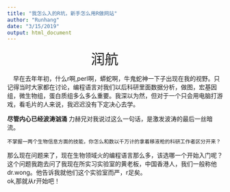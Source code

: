 ```yaml
---
title: "我怎么入的R坑，新手怎么用R做网站"
author: "Runhang"
date: "3/15/2019"
output: html_document
---
```

&emsp;&emsp;&emsp;&emsp;&emsp;&emsp;&emsp;&emsp;&emsp;&emsp;&emsp;&emsp;&emsp;&emsp;<font size=6>润航</font>


&emsp;早在去年年初，什么r啊,perl啊，蟒蛇啊，牛鬼蛇神一下子出现在我的视野。只记得当时大家都在讨论，编程语言对我们以后科研里面数据分析，做图，宏基因组，微生物组，蛋白质组多么多么重要。我深以为然，但对于一个只会用电脑打游戏，看毛片的人来说，我迟迟没有下定决心去学。

**尽管内心已经波涛汹涌**
力赫兄对我说过这么一句话，是激发波涛的最后一丝暗流。
```
不掌握一两个生物信息方面的技能，你怎么和数以千万计的拿着移液枪的科研工作者区分开来？
```

那么现在问题来了，现在生物领域火的编程语言那么多，该选哪一个开始入门呢？
这个问题我跑去问了我现在所实习实验室的黄老板，中国香港人，我们一般称他dr.wong。他告诉我就他们这个实验室而严，r足矣。
<br>ok,那就从r开始吧！
